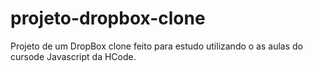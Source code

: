# projeto-dropbox-clone
Projeto de um DropBox clone feito para estudo utilizando o as aulas do cursode Javascript da HCode.
